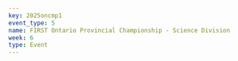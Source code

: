 ```yaml
---
key: 2025oncmp1
event_type: 5
name: FIRST Ontario Provincial Championship - Science Division
week: 6
type: Event
---
```

